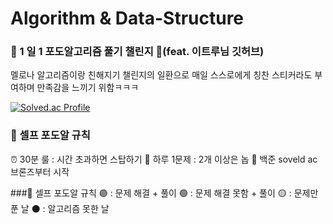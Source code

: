 # Algorithm & Data-Structure
### 🍇 1 일 1 포도알고리즘 풀기 챌린지 🍇(feat. 이트루님 깃허브)
멜로나 알고리즘이랑 친해지기 챌린지의 일환으로 매일 스스로에게 칭찬 스티커라도 부여하며 만족감을 느끼기 위함ㅋㅋㅋ

[![Solved.ac Profile](http://mazassumnida.wtf/api/generate_badge?boj=prettylee620)](https://solved.ac/prettylee620)

### 📌 셀프 포도알 규칙
⏰ 30분 룰 : 시간 초과하면 스탑하기
📝 하루 1문제 : 2개 이상은 놉 
🚀 백준 soveld ac 브론즈부터 시작

###📌 셀프 포도알 규칙
🟣 : 문제 해결 + 풀이
🟢 : 문제 해결 못함 + 풀이
🟡 : 문제만 푼 날
⚫️ : 알고리즘 못한 날

